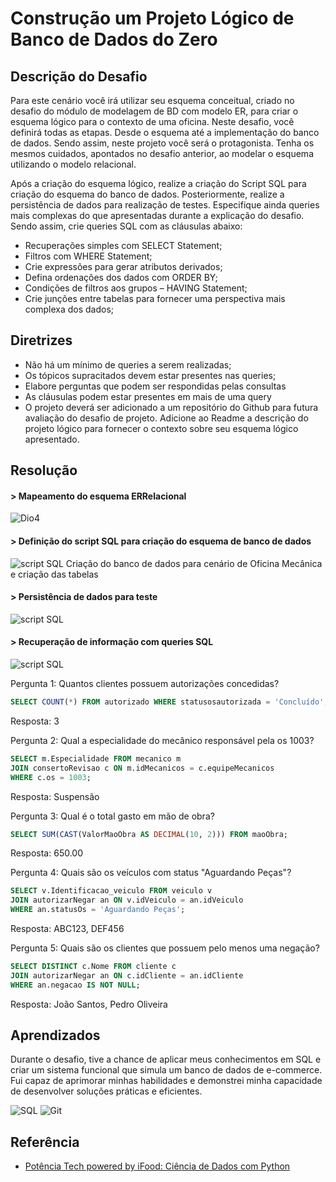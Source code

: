 # Construção um Projeto Lógico de Banco de Dados do Zero

## Descrição do Desafio
Para este cenário você irá utilizar seu esquema conceitual, criado no desafio do módulo de modelagem de BD com modelo ER, para criar o esquema lógico para o contexto de uma oficina. Neste desafio, você definirá todas as etapas. Desde o esquema até a implementação do banco de dados. Sendo assim, neste projeto você será o protagonista. Tenha os mesmos cuidados, apontados no desafio anterior, ao modelar o esquema utilizando o modelo relacional.

Após a criação do esquema lógico, realize a criação do Script SQL para criação do esquema do banco de dados. Posteriormente, realize a persistência de dados para realização de testes. Especifique ainda queries mais complexas do que apresentadas durante a explicação do desafio. Sendo assim, crie queries SQL com as cláusulas abaixo:

 - Recuperações simples com SELECT Statement;
 - Filtros com WHERE Statement;
 - Crie expressões para gerar atributos derivados;
 - Defina ordenações dos dados com ORDER BY;
 - Condições de filtros aos grupos – HAVING Statement;
 - Crie junções entre tabelas para fornecer uma perspectiva mais complexa dos dados;

## Diretrizes
 - Não há um mínimo de queries a serem realizadas;
 - Os tópicos supracitados devem estar presentes nas queries;
 - Elabore perguntas que podem ser respondidas pelas consultas
 - As cláusulas podem estar presentes em mais de uma query
 - O projeto deverá ser adicionado a um repositório do Github para futura avaliação do desafio de projeto. Adicione ao Readme a descrição do projeto lógico para fornecer o contexto sobre seu esquema lógico apresentado.

## Resolução

#### > Mapeamento do esquema ERRelacional
![Dio4](https://github.com/oiRudy/desafio_dio_4_BD/assets/139499341/d93c2ad8-ce35-48ea-9e64-70cc092183de)


#### > Definição do script SQL para criação do esquema de banco de dados
![script SQL](https://github.com/oiRudy/desafio_dio_3_BD/assets/139499341/d28cb683-425a-4fec-a703-7df5e91a0e3b)
Criação do banco de dados para cenário de Oficina Mecânica e criação das tabelas 

#### > Persistência de dados para teste
![script SQL](https://github.com/oiRudy/desafio_dio_3_BD/assets/139499341/d28cb683-425a-4fec-a703-7df5e91a0e3b)

#### > Recuperação de informação com queries SQL
![script SQL](https://github.com/oiRudy/desafio_dio_3_BD/assets/139499341/d28cb683-425a-4fec-a703-7df5e91a0e3b)

Pergunta 1: Quantos clientes possuem autorizações concedidas?
```sql
SELECT COUNT(*) FROM autorizado WHERE statusosautorizada = 'Concluído';
```
Resposta: 3

Pergunta 2: Qual a especialidade do mecânico responsável pela os 1003?
```sql
SELECT m.Especialidade FROM mecanico m
JOIN consertoRevisao c ON m.idMecanicos = c.equipeMecanicos
WHERE c.os = 1003;
```
Resposta: Suspensão

Pergunta 3: Qual é o total gasto em mão de obra?
```sql
SELECT SUM(CAST(ValorMaoObra AS DECIMAL(10, 2))) FROM maoObra;
```
Resposta: 650.00

Pergunta 4: Quais são os veículos com status "Aguardando Peças"?
```sql
SELECT v.Identificacao_veiculo FROM veiculo v
JOIN autorizarNegar an ON v.idVeiculo = an.idVeiculo
WHERE an.statusOs = 'Aguardando Peças';
```
Resposta: ABC123, DEF456

Pergunta 5: Quais são os clientes que possuem pelo menos uma negação?
```sql
SELECT DISTINCT c.Nome FROM cliente c
JOIN autorizarNegar an ON c.idCliente = an.idCliente
WHERE an.negacao IS NOT NULL;
```
Resposta: João Santos, Pedro Oliveira

## Aprendizados

Durante o desafio, tive a chance de aplicar meus conhecimentos em SQL e criar um sistema funcional que simula um banco de dados de e-commerce. Fui capaz de aprimorar minhas habilidades e demonstrei minha capacidade de desenvolver soluções práticas e eficientes.

![SQL](https://img.shields.io/badge/MySQL-005C84?style=for-the-badge&logo=mysql&logoColor=white) 
![Git](https://img.shields.io/badge/Git-000?style=for-the-badge&logo=git&logoColor=E94D5F) 

## Referência

 - [Potência Tech powered by iFood: Ciência de Dados com Python](https://web.dio.me/track/potencia-tech-powered-ifood-ciencias-de-dados-com-python)
